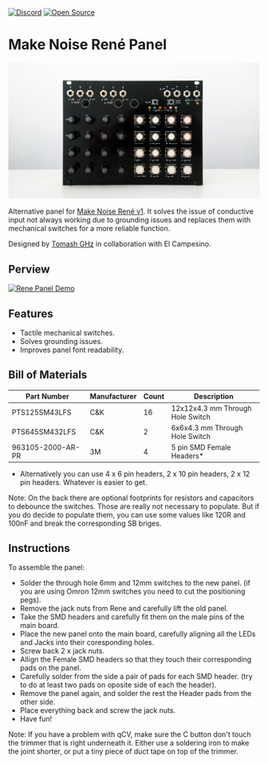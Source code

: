 [![Discord](https://img.shields.io/discord/690660866475032596)](https://discord.gg/vHcUuzN)
[![Open Source](https://badges.frapsoft.com/os/v1/open-source.svg?v=103)](https://opensource.org/)

# Make Noise René Panel

![Rene Panel](rene.jpg)

Alternative panel for [Make Noise René v1](https://www.makenoisemusic.com/modules/rene-classic-legacy). It solves the issue of conductive input not always working due to grounding issues and replaces them with mechanical switches for a more reliable function.

Designed by [Tomash GHz](https://tomashg.com/) in collaboration with El Campesino.

## Perview

[![Rene Panel Demo](https://img.youtube.com/vi/Lu6tKL7PgeA/hqdefault.jpg)](https://youtu.be/Lu6tKL7PgeA)

## Features
* Tactile mechanical switches.
* Solves grounding issues.
* Improves panel font readability.

## Bill of Materials

| Part Number | Manufacturer | Count | Description |
| --- | --- | --- | --- |
| PTS125SM43LFS | C&K | 16 | 12x12x4.3 mm Through Hole Switch |
| PTS645SM432LFS | C&K | 2 | 6x6x4.3 mm Through Hole Switch |
| 963105-2000-AR-PR | 3M | 4 | 5 pin SMD Female Headers* |

* Alternatively you can use 4 x 6 pin headers, 2 x 10 pin headers, 2 x 12 pin headers. Whatever is easier to get.

Note: On the back there are optional footprints for resistors and capacitors to debounce the switches. Those are really not necessary to populate. 
But if you do decide to populate them, you can use some values like 120R and 100nF and break the corresponding SB briges.

## Instructions

To assemble the panel:
* Solder the through hole 6mm and 12mm switches to the new panel. (if you are using Omron 12mm switches you need to cut the positioning pegs).
* Remove the jack nuts from Rene and carefully lift the old panel.
* Take the SMD headers and carefully fit them on the male pins of the main board.
* Place the new panel onto the main board, carefully aligning all the LEDs and Jacks into their coresponding holes.
* Screw back 2 x jack nuts.
* Allign the Female SMD headers so that they touch their corresponding pads on the panel.
* Carefully solder from the side a pair of pads for each SMD header. (try to do at least two pads on oposite side of each the header).
* Remove the panel again, and solder the rest the Header pads from the other side.
* Place everything back and screw the jack nuts.
* Have fun!

Note: If you have a problem with qCV, make sure the C button don't touch the trimmer that is right underneath it. Either use a soldering iron to make the joint shorter, or put a tiny piece of duct tape on top of the trimmer.
